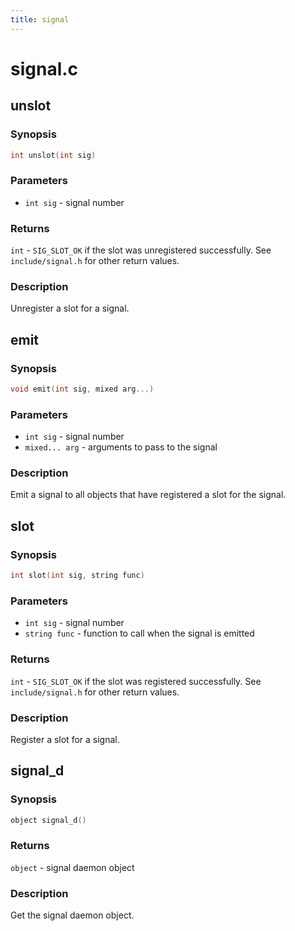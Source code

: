 ```yaml
---
title: signal
---
```

# signal.c

## unslot

### Synopsis

```c
int unslot(int sig)
```

### Parameters

* `int sig` - signal number

### Returns

`int` - `SIG_SLOT_OK` if the slot was unregistered successfully. See `include/signal.h` for other return values.

### Description

Unregister a slot for a signal.

## emit

### Synopsis

```c
void emit(int sig, mixed arg...)
```

### Parameters

* `int sig` - signal number
* `mixed... arg` - arguments to pass to the signal

### Description

Emit a signal to all objects that have registered a slot for
the signal.

## slot

### Synopsis

```c
int slot(int sig, string func)
```

### Parameters

* `int sig` - signal number
* `string func` - function to call when the signal is emitted

### Returns

`int` - `SIG_SLOT_OK` if the slot was registered successfully. See `include/signal.h` for other return values.

### Description

Register a slot for a signal.

## signal_d

### Synopsis

```c
object signal_d()
```

### Returns

`object` - signal daemon object

### Description

Get the signal daemon object.

